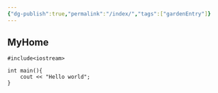 ```yaml
---
{"dg-publish":true,"permalink":"/index/","tags":["gardenEntry"]}
---
```


## MyHome
```
#include<iostream>

int main(){
	cout << "Hello world";
}
```
